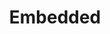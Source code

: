 ---
title: "Embedded"
layout: category
permalink: /Embedded/
taxonomy: Embedded
author_profile: true
sidebar_main: true
sidebar:
    nav: "docs"
---